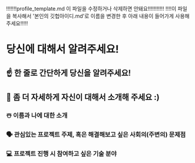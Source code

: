 !!!!!!!profile_template.md 이 파일을 수정하거나 삭제하면 안돼요!!!!!!!!!!!
!!!!이 파일을 복사해서 '본인의 깃헙아이디.md'로 이름을 변경한 후 아래 내용이 들어가게 사용해주세요!!!!!

# 당신에 대해서 알려주세요!

## ☝️ 한 줄로 간단하게 당신을 알려주세요!


## 🙌 좀 더 자세하게 자신이 대해서 소개해 주세요 :)

### ☃️ 이름과 나에 대한 소개

### 🗣 관심있는 프로젝트 주제, 혹은 해결해보고 싶은 사회의(주변의) 문제점

### 💻 프로젝트 진행 시 참여하고 싶은 기술 분야
